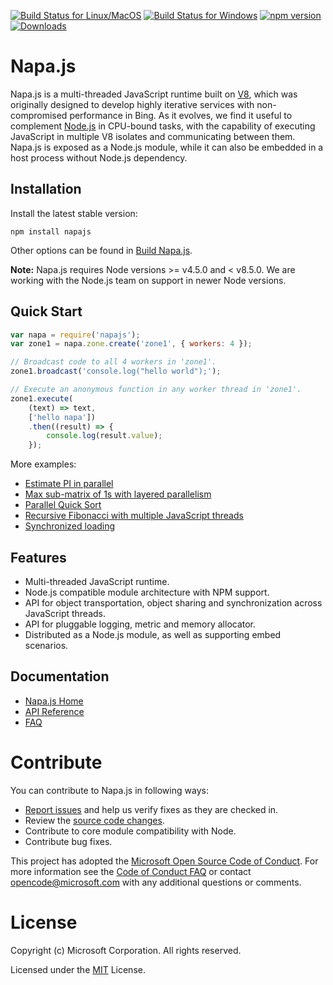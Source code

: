 [![Build Status for Linux/MacOS](https://travis-ci.org/Microsoft/napajs.svg?branch=master)](https://travis-ci.org/Microsoft/napajs)
[![Build Status for Windows](https://ci.appveyor.com/api/projects/status/github/Microsoft/napajs?branch=master&svg=true)](https://ci.appveyor.com/project/napajs/napajs)
[![npm version](https://badge.fury.io/js/napajs.svg)](https://www.npmjs.com/package/napajs)
[![Downloads](https://img.shields.io/npm/dm/napajs.svg)](https://www.npmjs.com/package/napajs)

# Napa.js
Napa.js is a multi-threaded JavaScript runtime built on [V8](https://github.com/v8/v8), which was originally designed to develop highly iterative services with non-compromised performance in Bing. As it evolves, we find it useful to complement [Node.js](https://nodejs.org) in CPU-bound tasks, with the capability of executing JavaScript in multiple V8 isolates and communicating between them. Napa.js is exposed as a Node.js module, while it can also be embedded in a host process without Node.js dependency.

## Installation
Install the latest stable version:
```
npm install napajs
```
Other options can be found in [Build Napa.js](https://github.com/Microsoft/napajs/wiki/build-napa.js).

**Note:** Napa.js requires Node versions >= v4.5.0 and < v8.5.0. We are working with the Node.js team on support in newer Node versions.

## Quick Start
```js
var napa = require('napajs');
var zone1 = napa.zone.create('zone1', { workers: 4 });

// Broadcast code to all 4 workers in 'zone1'.
zone1.broadcast('console.log("hello world");');

// Execute an anonymous function in any worker thread in 'zone1'.
zone1.execute(
    (text) => text, 
    ['hello napa'])
    .then((result) => {
        console.log(result.value);
    });
```
More examples:
* [Estimate PI in parallel](./examples/tutorial/estimate-pi-in-parallel)
* [Max sub-matrix of 1s with layered parallelism](./examples/tutorial/max-square-sub-matrix)
* [Parallel Quick Sort](./examples/tutorial/parallel-quick-sort)
* [Recursive Fibonacci with multiple JavaScript threads](./examples/tutorial/recursive-fibonacci)
* [Synchronized loading](./examples/tutorial/synchronized-loading)

## Features
- Multi-threaded JavaScript runtime.
- Node.js compatible module architecture with NPM support.
- API for object transportation, object sharing and synchronization across JavaScript threads.
- API for pluggable logging, metric and memory allocator.
- Distributed as a Node.js module, as well as supporting embed scenarios.

## Documentation
- [Napa.js Home](https://github.com/Microsoft/napajs/wiki)
- [API Reference](./docs/api/index.md)
- [FAQ](https://github.com/Microsoft/napajs/wiki/FAQ)

# Contribute
You can contribute to Napa.js in following ways:

* [Report issues](https://github.com/Microsoft/napajs/issues) and help us verify fixes as they are checked in.
* Review the [source code changes](https://github.com/Microsoft/napajs/pulls).
* Contribute to core module compatibility with Node.
* Contribute bug fixes.

This project has adopted the [Microsoft Open Source Code of Conduct](https://opensource.microsoft.com/codeofconduct/). For more information see the [Code of Conduct FAQ](https://opensource.microsoft.com/codeofconduct/faq/) or contact opencode@microsoft.com with any additional questions or comments.

# License
Copyright (c) Microsoft Corporation. All rights reserved.

Licensed under the [MIT](https://github.com/Microsoft/napajs/blob/master/LICENSE.txt) License.
